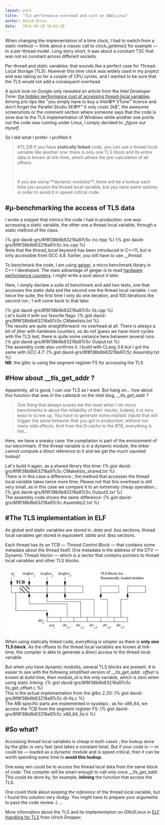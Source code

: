 ```yaml
---
layout: post
title:  "TLS performance overhead and cost on GNU/Linux"
author: David Gross
date:   2016-03-20 18:03:20
---
```



When changing the implementation of a time clock, I had to switch from a static method &mdash; think about a classic
call to _clock\_gettime()_ for example &mdash; to a per-thread model. Long story short, it was about a constant TSC that
was not so constant across different sockets. 

Per-thread and static variables: that sounds like a perfect case for Thread-Local Storage (TLS). However this time clock
was widely used in my project and was taking so far a couple of CPU cycles, and I wanted to be sure that the TLS would not add
a consequent overhead.

A quick look on Google only revealed an article from the Intel Developer Zone: [the hidden performance cost of accessing 
thread-local variables]("https://software.intel.com/en-us/blogs/2011/05/02/the-hidden-performance-cost-of-accessing-thread-local-variables").
Among pro-tips like "you simply have to buy a Intel&copy;&reg; VTune&trade; licence and don't forget the Parallel Studio XE&copy;&reg;&trade; it
only costs 2k$", the awesome screenshots or the comment section where someone says that the code is slow due to the TLS 
implementation of Windows while another one points out the code was running under Linux, I simply decided to __figure out myself_.

So I did what I prefer: I profiled it.

> #TL;DR
> If you have **statically linked** code, you can use a thread local variable like another one: there is only one TLS block and its
> entire data is known at link-time, which allows the pre-calculation of all offsets.
> <p>&nbsp;</p>
> If you are using **dynamic modules**, there will be a lookup each time you access the thread local variable, but
> you have some options in order to avoid it in speed critical code.


#&micro;-benchmarking the access of TLS data
--------------------------------------------
I wrote a snippet that mimics the code I had in production: one was accessing a static variable, the other one a thread
local variable, through a static method of the class. 

{% gist david-grs/8f8f38b6b63216a97c5c inc.hpp %}
{% gist david-grs/8f8f38b6b63216a97c5c inc.cpp %}
<br />
Note that the _thread\_local_ keyword has been introduced in C++11, but is only accessible from GCC 4.8. Earlier, you still
have to use _\_\_thread_.

To benchmark the code, I am using [geiger](https://github.com/david-grs/geiger "Geiger, a micro benchmark library in C++"), a micro
benchmark library in C++ I developed. The main advantage of geiger is to read [hardware performance counters](https://perf.wiki.kernel.org/index.php/Main_Page "Profiling hardware counters").
I might write a post about it later. 

Here, I simply declare a suite of benchmark and add two tests, one that accesses the static data and the second one the thread local variable. I run twice the suite, the first time I only
do one iteration, and 100 iterations the second run ; I will come back to that later.

{% gist david-grs/8f8f38b6b63216a97c5c tls.cpp %}
<br />
Let's build it with our favorite flags:
{% gist david-grs/8f8f38b6b63216a97c5c CMakelists.txt %}
<br />
The results are quite straightforward: no overhead at all. There is always a bit of jitter with hardware counters, so do not 
guess we have more cycles with the TLS test, there is quite some variance here between several runs.
{% gist david-grs/8f8f38b6b63216a97c5c Output.txt %}
<br />
The assembly code also confirms it. I build with CLang 3.6 but I got the same with GCC 4.7:
{% gist david-grs/8f8f38b6b63216a97c5c Assembly.txt %}
<br />
__NB__: the glibc is using the segment register FS for accessing the TLS


#How about \_\_tls\_get\_addr ?
-------------------------------
Apparently, all is good, I can use TLS as I want. But hang on... how about this function that was in the callstack on the 
Intel blog, _\_\_tls\_get\_addr_ ?

> One thing that always scares me the most when I do micro benchmarks is about the reliability of their results. Indeed, it 
> is very easy to screw up. You have to generate some _realistic_ inputs that will trigger the same behavior that you got
> in production, without too many side effects. And from the D-cache to the BTB, everything is hot...

Here, we have a sneaky case: the compilation is part of the environment of our benchmark. If the thread variable is in a dynamic
module, the linker cannot compute a direct reference to it and we get the much vaunted lookup!

Let's build it again, as a shared library this time:
{% gist david-grs/8f8f38b6b63216a97c5c CMakelists_shared.txt %}
<br />
There is in this case a difference ; the method that accesses the thread local variable takes twice more time. Please not that 
this overhead is still very small, as in this case we compare it to an extremely cheap operation...
{% gist david-grs/8f8f38b6b63216a97c5c Output2.txt %}
<br />
The assembly code shows the same difference:
{% gist david-grs/8f8f38b6b63216a97c5c Assembly2.txt %}


#The TLS implementation in ELF
------------------------------
As global and static variables are stored in _.data_ and _.bss_ sections, thread local variables get stored in equivalent 
_.tdata_ and _.tbss_ sections.

Each thread has its on TCB &mdash; _Thread Control Block_ &mdash; that contains some metadata about the thread itself. One
metadata is the address of the DTV &mdash; Dynamic Thread Vector &mdash; which is a vector that contains pointers to 
thread local variables and other TLS blocks.

![TLS implementation](/assets/images/tls_implementation.jpg)

When using statically linked code, everything is simpler as there is __only one TLS block__. As the offsets to the thread local
variables are known at link-time, the compiler is able to generate a direct access to the thread local variable. 

But when you have dynamic modules, several TLS blocks are present. It is easier to see with the following simplified version 
of _\_\_tls\_get\_addr_. _offset_ is known at build time, then _module\_id_ is the only variable, which is zero when using static
linking.
{% gist david-grs/8f8f38b6b63216a97c5c tls_get_offset.c %}
<br />
This is the actual implementation from the glibc 2.20:
{% gist david-grs/8f8f38b6b63216a97c5c dl-tls.c %}
<br />
The ABI specific parts are implemented in sysdeps ; as for x86_64, we access the TCB from the segment register FS:
{% gist david-grs/8f8f38b6b63216a97c5c x86_64_tls.h %}

#So what?
---------
Accessing thread local variables is cheap in both cases ; the lookup done by the glibc is very fast (and takes a constant time). 
But if your code is &mdash; or could be &mdash; loaded as a dynamic module and is speed critical, then it can be worth spending
some time to __avoid this lookup__.

One easy win could be to access the thread local data from the same block of code. The compiler will be smart enough to call only
once _\_\_tls\_get\_addr_. This could be done by, for example, __inlining__ the function that access the TLS. 

One could think about _keeping the reference_ of the thread local variable, but I found this solution very dodgy. You might have to prepare your arguments to pass the code review :) ...

More information about the TLS and its implementation on GNU/Linux in [ELF Handling for TLS]("https://www.akkadia.org/drepper/tls.pdf") from Ulrich Drepper.


